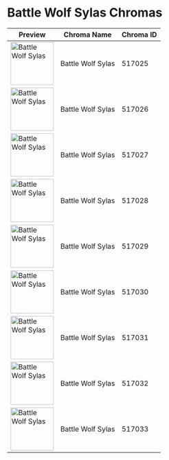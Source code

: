 # Battle Wolf Sylas Chromas

| Preview | Chroma Name | Chroma ID |
|---|---|---|
| <img src='https://raw.communitydragon.org/latest/plugins/rcp-be-lol-game-data/global/default/v1/champion-chroma-images/517/517025.png' alt='Battle Wolf Sylas' width='100'> | Battle Wolf Sylas | 517025 |
| <img src='https://raw.communitydragon.org/latest/plugins/rcp-be-lol-game-data/global/default/v1/champion-chroma-images/517/517026.png' alt='Battle Wolf Sylas' width='100'> | Battle Wolf Sylas | 517026 |
| <img src='https://raw.communitydragon.org/latest/plugins/rcp-be-lol-game-data/global/default/v1/champion-chroma-images/517/517027.png' alt='Battle Wolf Sylas' width='100'> | Battle Wolf Sylas | 517027 |
| <img src='https://raw.communitydragon.org/latest/plugins/rcp-be-lol-game-data/global/default/v1/champion-chroma-images/517/517028.png' alt='Battle Wolf Sylas' width='100'> | Battle Wolf Sylas | 517028 |
| <img src='https://raw.communitydragon.org/latest/plugins/rcp-be-lol-game-data/global/default/v1/champion-chroma-images/517/517029.png' alt='Battle Wolf Sylas' width='100'> | Battle Wolf Sylas | 517029 |
| <img src='https://raw.communitydragon.org/latest/plugins/rcp-be-lol-game-data/global/default/v1/champion-chroma-images/517/517030.png' alt='Battle Wolf Sylas' width='100'> | Battle Wolf Sylas | 517030 |
| <img src='https://raw.communitydragon.org/latest/plugins/rcp-be-lol-game-data/global/default/v1/champion-chroma-images/517/517031.png' alt='Battle Wolf Sylas' width='100'> | Battle Wolf Sylas | 517031 |
| <img src='https://raw.communitydragon.org/latest/plugins/rcp-be-lol-game-data/global/default/v1/champion-chroma-images/517/517032.png' alt='Battle Wolf Sylas' width='100'> | Battle Wolf Sylas | 517032 |
| <img src='https://raw.communitydragon.org/latest/plugins/rcp-be-lol-game-data/global/default/v1/champion-chroma-images/517/517033.png' alt='Battle Wolf Sylas' width='100'> | Battle Wolf Sylas | 517033 |
